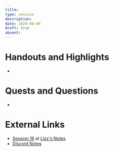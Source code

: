 ```yaml
---
title: 
type: session
description: 
date: 2024-08-04
draft: true
absent:
---
```


# Handouts and Highlights
- 
# Quests and Questions
- 
# External Links
- [Session 16](https://docs.google.com/document/d/1J33aBWlHE9Q3B2MMNnUZiaMUoW-X7qpKUtETTQmvalc/edit#heading=h.x8vcsr20tx5b) at [Lizz's Notes](https://docs.google.com/document/d/1J33aBWlHE9Q3B2MMNnUZiaMUoW-X7qpKUtETTQmvalc/edit)
- [Discord Notes](https://discord.com/channels/283480767844057088/1208993465531105380/1269773513271672832)